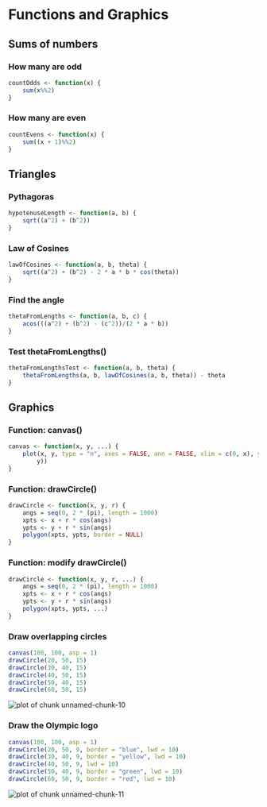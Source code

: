Functions and Graphics
========================================================

## Sums of numbers

### How many are odd


```r
countOdds <- function(x) {
    sum(x%%2)
}
```


### How many are even


```r
countEvens <- function(x) {
    sum((x + 1)%%2)
}
```

## Triangles

### Pythagoras


```r
hypotenuseLength <- function(a, b) {
    sqrt((a^2) + (b^2))
}
```


### Law of Cosines


```r
lawOfCosines <- function(a, b, theta) {
    sqrt((a^2) + (b^2) - 2 * a * b * cos(theta))
}
```


### Find the angle


```r
thetaFromLengths <- function(a, b, c) {
    acos(((a^2) + (b^2) - (c^2))/(2 * a * b))
}
```


### Test thetaFromLengths()


```r
thetaFromLengthsTest <- function(a, b, theta) {
    thetaFromLengths(a, b, lawOfCosines(a, b, theta)) - theta
}
```


## Graphics

### Function: canvas()


```r
canvas <- function(x, y, ...) {
    plot(x, y, type = "n", axes = FALSE, ann = FALSE, xlim = c(0, x), ylim = c(0, 
        y))
}
```


### Function: drawCircle()


```r
drawCircle <- function(x, y, r) {
    angs = seq(0, 2 * (pi), length = 1000)
    xpts <- x + r * cos(angs)
    ypts <- y + r * sin(angs)
    polygon(xpts, ypts, border = NULL)
}
```


### Function: modify drawCircle()


```r
drawCircle <- function(x, y, r, ...) {
    angs = seq(0, 2 * (pi), length = 1000)
    xpts <- x + r * cos(angs)
    ypts <- y + r * sin(angs)
    polygon(xpts, ypts, ...)
}
```


### Draw overlapping circles


```r
canvas(100, 100, asp = 1)
drawCircle(20, 50, 15)
drawCircle(30, 40, 15)
drawCircle(40, 50, 15)
drawCircle(50, 40, 15)
drawCircle(60, 50, 15)
```

![plot of chunk unnamed-chunk-10](figure/unnamed-chunk-10.png) 


### Draw the Olympic logo


```r
canvas(100, 100, asp = 1)
drawCircle(20, 50, 9, border = "blue", lwd = 10)
drawCircle(30, 40, 9, border = "yellow", lwd = 10)
drawCircle(40, 50, 9, lwd = 10)
drawCircle(50, 40, 9, border = "green", lwd = 10)
drawCircle(60, 50, 9, border = "red", lwd = 10)
```

![plot of chunk unnamed-chunk-11](figure/unnamed-chunk-11.png) 

